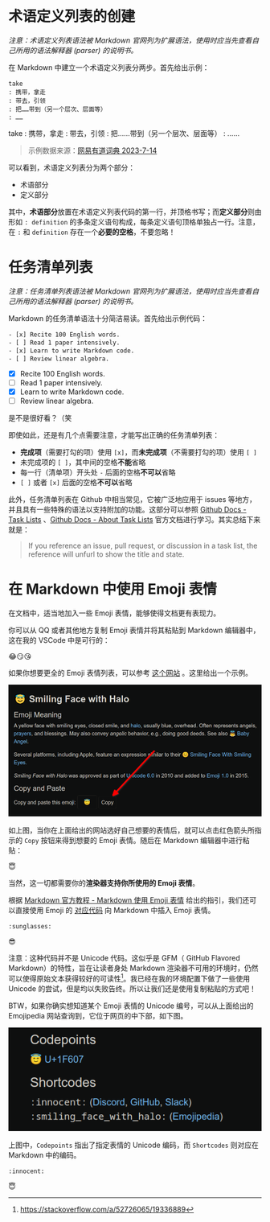 # 术语定义列表的创建

*注意：术语定义列表语法被 Markdown 官网列为扩展语法，使用时应当先查看自己所用的语法解释器 (parser) 的说明书。*

在 Markdown 中建立一个术语定义列表分两步。首先给出示例：

```
take
: 携带，拿走
: 带去，引领
: 把……带到（另一个层次、层面等）
: ……
```

take
: 携带，拿走
: 带去，引领
: 把……带到（另一个层次、层面等）
: ……

> 示例数据来源：[网易有道词典 2023-7-14](https://www.youdao.com/result?word=take&lang=en)

可以看到，术语定义列表分为两个部分：

- 术语部分
- 定义部分

其中，**术语部分**放置在术语定义列表代码的第一行，并顶格书写；而**定义部分**则由形如 `: definition` 的多条定义语句构成，每条定义语句顶格单独占一行。注意，在 `:` 和 `definition` 存在一个**必要的空格**，不要忽略！

# 任务清单列表

*注意：任务清单列表语法被 Markdown 官网列为扩展语法，使用时应当先查看自己所用的语法解释器 (parser) 的说明书。*

Markdown 的任务清单语法十分简洁易读。首先给出示例代码：

```
- [x] Recite 100 English words.
- [ ] Read 1 paper intensively.
- [x] Learn to write Markdown code.
- [ ] Review linear algebra.
```

- [x] Recite 100 English words.
- [ ] Read 1 paper intensively.
- [x] Learn to write Markdown code.
- [ ] Review linear algebra.

是不是很好看？（笑

即使如此，还是有几个点需要注意，才能写出正确的任务清单列表：

- **完成项**（需要打勾的项）使用 `[x]`，而**未完成项**（不需要打勾的项）使用 `[ ]`
- 未完成项的 `[ ]`，其中间的空格**不能**省略
- 每一行（清单项）开头处 `-` 后面的空格**不可以**省略
- `[ ]` 或者 `[x]` 后面的空格**不可以**省略

此外，任务清单列表在 Github 中相当常见，它被广泛地应用于 issues 等地方，并且具有一些特殊的语法以支持附加的功能。这部分可以参照 [Github Docs - Task Lists](https://docs.github.com/en/get-started/writing-on-github/getting-started-with-writing-and-formatting-on-github/basic-writing-and-formatting-syntax#task-lists) 、[Github Docs - About Task Lists](https://docs.github.com/en/get-started/writing-on-github/working-with-advanced-formatting/about-task-lists) 官方文档进行学习。其实总结下来就是：

> If you reference an issue, pull request, or discussion in a task list, the reference will unfurl to show the title and state.

# 在 Markdown 中使用 Emoji 表情

在文档中，适当地加入一些 Emoji 表情，能够使得文档更有表现力。

你可以从 QQ 或者其他地方复制 Emoji 表情并将其粘贴到 Markdown 编辑器中，这在我的 VSCode 中是可行的：

😂😏😘

如果你想要更全的 Emoji 表情列表，可以参考 [这个网站](https://emojipedia.org/) 。这里给出一个示例。

![markdown_emojipedia_red_heart](../images/markdown_emojipedia_smiling_face_with_halo.png)

如上图，当你在上面给出的网站选好自己想要的表情后，就可以点击红色箭头所指示的 `Copy` 按钮来得到想要的 Emoji 表情。随后在 Markdown 编辑器中进行粘贴：

😇

当然，这一切都需要你的**渲染器支持你所使用的 Emoji 表情**。

根据 [Markdown 官方教程 - Markdown 使用 Emoji 表情](https://markdown.com.cn/extended-syntax/emoji.html) 给出的指引，我们还可以直接使用 Emoji 的 [对应代码](https://gist.github.com/rxaviers/7360908) 向 Markdown 中插入 Emoji 表情。

```
:sunglasses:
```
:sunglasses:

注意：这种代码并不是 Unicode 代码。这似乎是 GFM（ GitHub Flavored Markdown）的特性，旨在让读者身处 Markdown 渲染器不可用的环境时，仍然可以使得原始文本获得较好的可读性[^1]。我已经在我的环境配置下做了一些使用 Unicode 的尝试，但是均以失败告终。所以让我们还是使用复制粘贴的方式吧！

[^1]: https://stackoverflow.com/a/52726065/19336889

BTW，如果你确实想知道某个 Emoji 表情的 Unicode 编号，可以从上面给出的 Emojipedia 网站查询到，它位于网页的中下部，如下图。

![markdown_emojipedia_code](../images/markdown_emojipedia_code.png)

上图中，`Codepoints` 指出了指定表情的 Unicode 编码，而 `Shortcodes` 则对应在 Markdown 中的编码。

```
:innocent:
```

:innocent:


